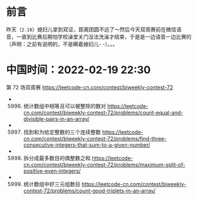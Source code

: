 
# 前言

昨天（`2.18`）媳妇儿拿到双证，距离团圆不远了～然后今天双周赛前在微信语音，一直到比赛后期怕学校澡堂关门没法洗澡才结束，于是是一边语音一边比赛的（声明：之前有说明的，不是瞒着媳妇儿- -）。。。

# 中国时间：2022-02-19 22:30

第 72 场双周赛 https://leetcode-cn.com/contest/biweekly-contest-72
- 5996. 统计数组中相等且可以被整除的数对 https://leetcode-cn.com/contest/biweekly-contest-72/problems/count-equal-and-divisible-pairs-in-an-array/
- 5997. 找到和为给定整数的三个连续整数 https://leetcode-cn.com/contest/biweekly-contest-72/problems/find-three-consecutive-integers-that-sum-to-a-given-number/
- 5998. 拆分成最多数目的偶整数之和 https://leetcode-cn.com/contest/biweekly-contest-72/problems/maximum-split-of-positive-even-integers/
- 5999. 统计数组中好三元组数目 https://leetcode-cn.com/contest/biweekly-contest-72/problems/count-good-triplets-in-an-array/
